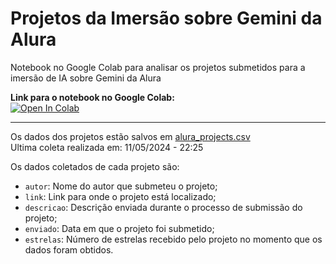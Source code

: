 # Projetos da Imersão sobre Gemini da Alura
Notebook no Google Colab para analisar os projetos submetidos para a imersão de IA sobre Gemini da Alura

**Link para o notebook no Google Colab:**  
[![Open In Colab](https://colab.research.google.com/assets/colab-badge.svg)](https://colab.research.google.com/github/martinsadw/imersao-gemini-alura/blob/main/project_embedding.ipynb)

---

Os dados dos projetos estão salvos em [alura_projects.csv](alura_projects.csv)  
Ultima coleta realizada em: 11/05/2024 - 22:25

Os dados coletados de cada projeto são:
- `autor`: Nome do autor que submeteu o projeto;
- `link`: Link para onde o projeto está localizado;
- `descricao`: Descrição enviada durante o processo de submissão do projeto;
- `enviado`: Data em que o projeto foi submetido;
- `estrelas`: Número de estrelas recebido pelo projeto no momento que os dados foram obtidos.
